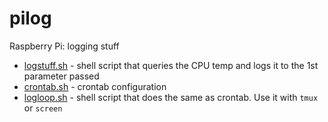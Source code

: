 # pilog

Raspberry Pi: logging stuff

* [logstuff.sh](logstuff.sh) - shell script that queries the CPU temp and logs it to the 1st parameter passed
* [crontab.sh](crontab.sh) - crontab configuration
* [logloop.sh](logloop.sh) - shell script that does the same as crontab. Use it with `tmux` or `screen`